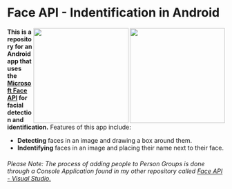 # Face API - Indentification in Android

<p>
  <img width="220" align="right" src="https://github.com/ishaanjav/Face_API_-_Indentification_in_Android/blob/master/Detection.png">
  <img width="220" align="right" src="https://github.com/ishaanjav/Face_API_-_Indentification_in_Android/blob/master/Identification.png">
</p>

**This is a repository for an Android app that uses the [Microsoft Face API](https://azure.microsoft.com/en-us/services/cognitive-services/face/) for facial detection and  identification.** Features of this app include:



- **Detecting** faces in an image and drawing a box around them.
- **Indentifying** faces in an image and placing their name next to their face.




###### Please Note: The process of adding people to Person Groups is done through a Console Application found in my other repository called [Face API - Visual Studio.](https://github.com/ishaanjav/Face_API_-_Visual_Studio)
